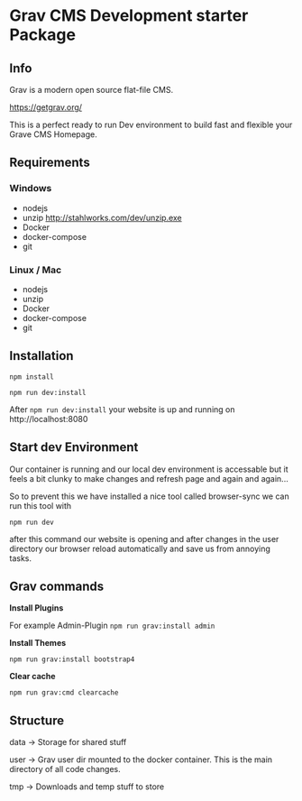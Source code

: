 # Grav CMS Development starter Package

## Info
Grav is a modern open source flat-file CMS.

https://getgrav.org/


This is a perfect ready to run Dev environment to build fast and flexible your Grave CMS Homepage.

## Requirements

### Windows
- nodejs
- unzip http://stahlworks.com/dev/unzip.exe
- Docker
- docker-compose
- git

### Linux / Mac
- nodejs
- unzip 
- Docker
- docker-compose
- git


## Installation

`npm install`

`npm run dev:install`

After `npm run dev:install` your website is up and running on http://localhost:8080

## Start dev Environment

Our container is running and our local dev environment is accessable but it feels a bit clunky to make changes and refresh page and again and again...

So to prevent this we have installed a nice tool called browser-sync we can run this tool with

`npm run dev`

after this command our website is opening and after changes in the user directory our browser reload automatically and save us from annoying tasks.

## Grav commands

**Install Plugins**

For example Admin-Plugin
`npm run grav:install admin`

**Install Themes**

`npm run grav:install bootstrap4`

**Clear cache**

`npm run grav:cmd clearcache`

## Structure

data -> Storage for shared stuff 

user -> Grav user dir mounted to the docker container. This is the main directory of all code changes.

tmp -> Downloads and temp stuff to store
